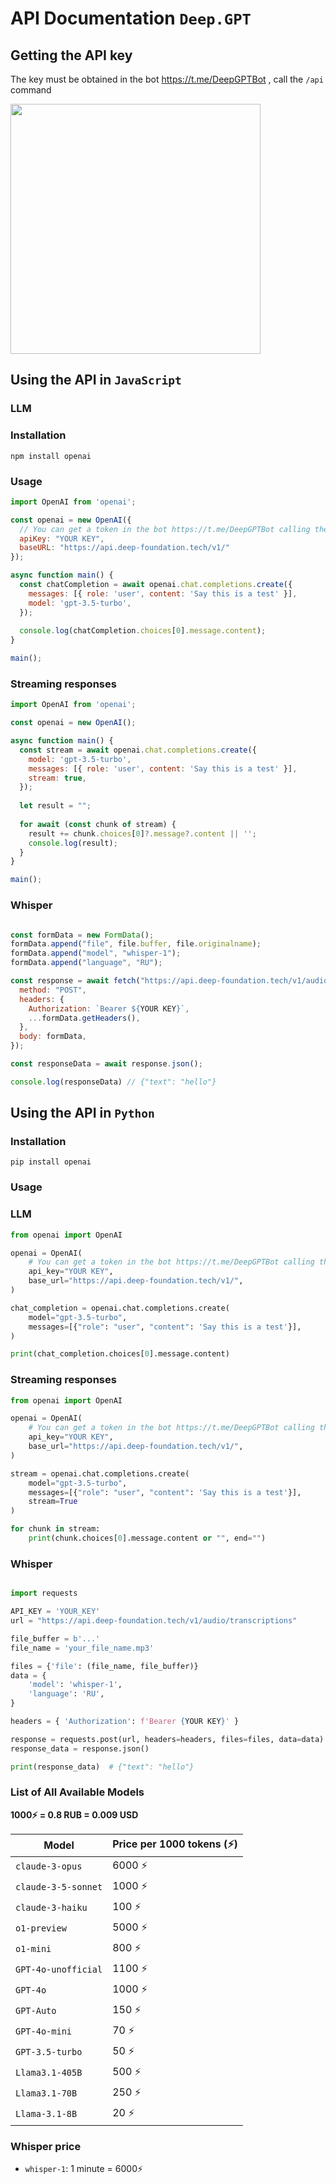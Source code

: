 # API Documentation `Deep.GPT`

## Getting the API key

The key must be obtained in the bot https://t.me/DeepGPTBot , call the `/api` command

<img src="./attachments/doc_image.jpeg" width="400"/>

## Using the API in `JavaScript`

### LLM

### Installation

```commandline
npm install openai
```

### Usage

```js
import OpenAI from 'openai';

const openai = new OpenAI({
  // You can get a token in the bot https://t.me/DeepGPTBot calling the `/api` command
  apiKey: "YOUR KEY", 
  baseURL: "https://api.deep-foundation.tech/v1/"
});

async function main() {
  const chatCompletion = await openai.chat.completions.create({
    messages: [{ role: 'user', content: 'Say this is a test' }],
    model: 'gpt-3.5-turbo',
  });
  
  console.log(chatCompletion.choices[0].message.content);
}

main();
```

### Streaming responses

```js
import OpenAI from 'openai';

const openai = new OpenAI();

async function main() {
  const stream = await openai.chat.completions.create({
    model: 'gpt-3.5-turbo',
    messages: [{ role: 'user', content: 'Say this is a test' }],
    stream: true,
  });
  
  let result = "";
  
  for await (const chunk of stream) {
    result += chunk.choices[0]?.message?.content || '';
    console.log(result);
  }
}

main();
```

### Whisper

```js

const formData = new FormData();
formData.append("file", file.buffer, file.originalname);
formData.append("model", "whisper-1");
formData.append("language", "RU");

const response = await fetch("https://api.deep-foundation.tech/v1/audio/transcriptions", {
  method: "POST",
  headers: {
    Authorization: `Bearer ${YOUR KEY}`,
    ...formData.getHeaders(),
  },
  body: formData,
});

const responseData = await response.json();

console.log(responseData) // {"text": "hello"}

```

## Using the API in `Python`

### Installation

```commandline
pip install openai
```

### Usage

### LLM

```python
from openai import OpenAI

openai = OpenAI(
    # You can get a token in the bot https://t.me/DeepGPTBot calling the `/api` command
    api_key="YOUR KEY",
    base_url="https://api.deep-foundation.tech/v1/",
)

chat_completion = openai.chat.completions.create(
    model="gpt-3.5-turbo",
    messages=[{"role": "user", "content": 'Say this is a test'}],
)

print(chat_completion.choices[0].message.content)
```

### Streaming responses


```python
from openai import OpenAI

openai = OpenAI(
    # You can get a token in the bot https://t.me/DeepGPTBot calling the `/api` command
    api_key="YOUR KEY",
    base_url="https://api.deep-foundation.tech/v1/",
)

stream = openai.chat.completions.create(
    model="gpt-3.5-turbo",
    messages=[{"role": "user", "content": 'Say this is a test'}],
    stream=True
)

for chunk in stream:
    print(chunk.choices[0].message.content or "", end="")

```
### Whisper

```python

import requests

API_KEY = 'YOUR_KEY'  
url = "https://api.deep-foundation.tech/v1/audio/transcriptions"

file_buffer = b'...'
file_name = 'your_file_name.mp3' 

files = {'file': (file_name, file_buffer)}
data = {
    'model': 'whisper-1',
    'language': 'RU',
}

headers = { 'Authorization': f'Bearer {YOUR KEY}' }

response = requests.post(url, headers=headers, files=files, data=data)
response_data = response.json()

print(response_data)  # {"text": "hello"}

```

### List of All Available Models

**1000⚡️ = 0.8 RUB = 0.009 USD**

| Model                   | Price per 1000 tokens (⚡️) |
|-------------------------|-----------------------------|
| `claude-3-opus`         | 6000 ⚡️                      |
| `claude-3-5-sonnet`     | 1000 ⚡️                      |
| `claude-3-haiku`        | 100 ⚡️                       |
| `o1-preview`            | 5000 ⚡️                      |
| `o1-mini`               | 800 ⚡️                       |
| `GPT-4o-unofficial`     | 1100 ⚡️                      |
| `GPT-4o`                | 1000 ⚡️                      |
| `GPT-Auto`              | 150 ⚡️                       |
| `GPT-4o-mini`           | 70 ⚡️                        |
| `GPT-3.5-turbo`         | 50 ⚡️                        |
| `Llama3.1-405B`         | 500 ⚡️                       |
| `Llama3.1-70B`          | 250 ⚡️                       |
| `Llama-3.1-8B`          | 20 ⚡️                        |

### Whisper price
- `whisper-1`: 1 minute = 6000⚡️
